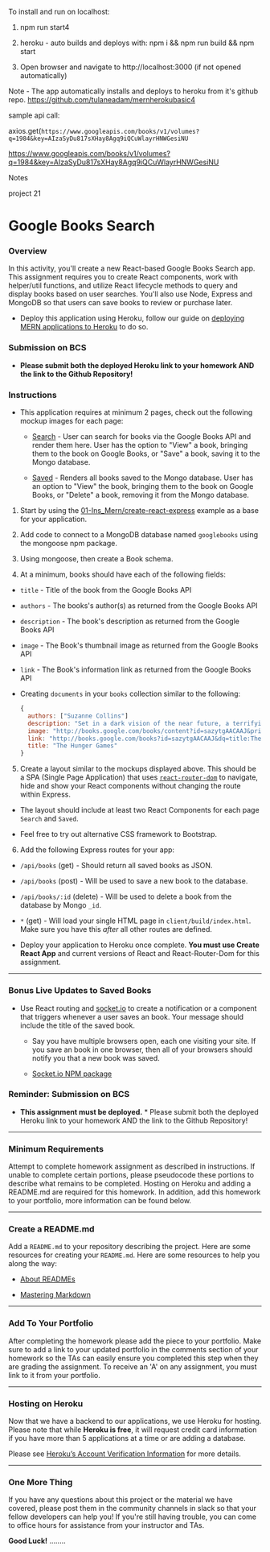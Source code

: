 To install and run on localhost:

1. npm run start4

2. heroku -  auto builds and deploys with:
npm i && npm run build && npm start

3. Open browser and navigate to http://localhost:3000 (if not opened automatically)

Note - The app automatically installs and deploys to heroku from it's github repo.
https://github.com/tulaneadam/mernherokubasic4

sample api call:

axios.get(`https://www.googleapis.com/books/v1/volumes?q=1984&key=AIzaSyDu817sXHay8Agq9iQCuWlayrHNWGesiNU`

https://www.googleapis.com/books/v1/volumes?q=1984&key=AIzaSyDu817sXHay8Agq9iQCuWlayrHNWGesiNU

Notes

project 21

# Google Books Search
 
### Overview
 
In this activity, you'll create a new React-based Google Books Search app. This assignment requires you to create React components, work with helper/util functions, and utilize React lifecycle methods to query and display books based on user searches. You'll also use Node, Express and MongoDB so that users can save books to review or purchase later.
 
 
* Deploy this application using Heroku, follow our guide on [deploying MERN applications to Heroku](../04-Important/MERNHerokuDeploy.md) to do so.
 
### Submission on BCS
 
* **Please submit both the deployed Heroku link to your homework AND the link to the Github Repository!**
 
### Instructions
 
* This application requires at minimum 2 pages, check out the following mockup images for each page:
 
  * [Search](Search.png) - User can search for books via the Google Books API and render them here. User has the option to "View" a book, bringing them to the book on Google Books, or "Save" a book, saving it to the Mongo database.
 
  * [Saved](Saved.png) - Renders all books saved to the Mongo database. User has an option to "View" the book, bringing them to the book on Google Books, or "Delete" a book, removing it from the Mongo database.
 
1. Start by using the [01-Ins_Mern/create-react-express](../01-Activities/01-Ins_Mern/create-react-express) example as a base for your application.
 
2. Add code to connect to a MongoDB database named `googlebooks` using the mongoose npm package.
 
3. Using mongoose, then create a Book schema.
 
4. At a minimum, books should have each of the following fields:
 
* `title` - Title of the book from the Google Books API
 
* `authors` - The books's author(s) as returned from the Google Books API
 
* `description` - The book's description as returned from the Google Books API
 
* `image` - The Book's thumbnail image as returned from the Google Books API
 
* `link` - The Book's information link as returned from the Google Books API
 
* Creating `documents` in your `books` collection similar to the following:
 
    ```js
    {
      authors: ["Suzanne Collins"]
      description: "Set in a dark vision of the near future, a terrifying reality TV show is taking place. Twelve boys and twelve girls are forced to appear in a live event called The Hunger Games. There is only one rule: kill or be killed. When sixteen-year-old Katniss Everdeen steps forward to take her younger sister's place in the games, she sees it as a death sentence. But Katniss has been close to death before. For her, survival is second nature."
      image: "http://books.google.com/books/content?id=sazytgAACAAJ&printsec=frontcover&img=1&zoom=1&source=gbs_api"
      link: "http://books.google.com/books?id=sazytgAACAAJ&dq=title:The+Hunger+Games&hl=&source=gbs_api"
      title: "The Hunger Games"
    }
    ```
 
5. Create a layout similar to the mockups displayed above. This should be a SPA (Single Page Application) that uses [`react-router-dom`](https://github.com/reactjs/react-router) to navigate, hide and show your React components without changing the route within Express.
 
* The layout should include at least two React Components for each page `Search` and `Saved`.
 
* Feel free to try out alternative CSS framework to Bootstrap.
 
6. Add the following Express routes for your app:
 
* `/api/books` (get) - Should return all saved books as JSON.
 
* `/api/books` (post) - Will be used to save a new book to the database.
 
* `/api/books/:id` (delete) - Will be used to delete a book from the database by Mongo `_id`.
 
* `*` (get) - Will load your single HTML page in `client/build/index.html`. Make sure you have this _after_ all other routes are defined.
 
* Deploy your application to Heroku once complete. **You must use Create React App** and current versions of React and React-Router-Dom for this assignment.
 
- - -
 
### Bonus Live Updates to Saved Books
 
* Use React routing and [socket.io](http://socket.io) to create a notification or a component that triggers whenever a user saves an book. Your message should include the title of the saved book.
 
  * Say you have multiple browsers open, each one visiting your site. If you save an book in one browser, then all of your browsers should notify you that a new book was saved.
 
  * [Socket.io NPM package](https://www.npmjs.com/package/socket.io)
 
### Reminder: Submission on BCS
 
* **This assignment must be deployed.** * Please submit both the deployed Heroku link to your homework AND the link to the Github Repository!
 
- - -
 
### Minimum Requirements
 
Attempt to complete homework assignment as described in instructions. If unable to complete certain portions, please pseudocode these portions to describe what remains to be completed. Hosting on Heroku and adding a README.md are required for this homework. In addition, add this homework to your portfolio, more information can be found below.
 
- - -
 
### Create a README.md
 
Add a `README.md` to your repository describing the project. Here are some resources for creating your `README.md`. Here are some resources to help you along the way:
 
* [About READMEs](https://help.github.com/articles/about-readmes/)
 
* [Mastering Markdown](https://guides.github.com/features/mastering-markdown/)
 
- - -
 
### Add To Your Portfolio
 
After completing the homework please add the piece to your portfolio. Make sure to add a link to your updated portfolio in the comments section of your homework so the TAs can easily ensure you completed this step when they are grading the assignment. To receive an 'A' on any assignment, you must link to it from your portfolio.
 
- - -
 
### Hosting on Heroku
 
Now that we have a backend to our applications, we use Heroku for hosting. Please note that while **Heroku is free**, it will request credit card information if you have more than 5 applications at a time or are adding a database.
 
Please see [Heroku’s Account Verification Information](https://devcenter.heroku.com/articles/account-verification) for more details.
 
- - -
 
### One More Thing
 
If you have any questions about this project or the material we have covered, please post them in the community channels in slack so that your fellow developers can help you! If you're still having trouble, you can come to office hours for assistance from your instructor and TAs.
 
**Good Luck!**
 ........



